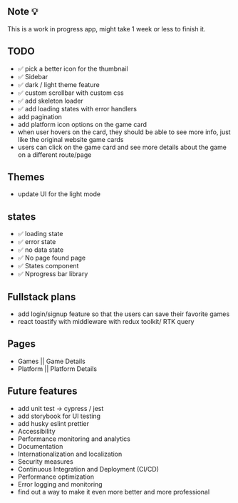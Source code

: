 ## Note 💡

This is a work in progress app, might take 1 week or less to finish it.

## TODO

* ✅ pick a better icon for the thumbnail
* ✅ Sidebar
* ✅ dark / light theme feature
* ✅ custom scrollbar with custom css
* ✅ add skeleton loader
* ✅ add loading states with error handlers
* add pagination
* add platform icon options on the game card
* when user hovers on the card, they should be able to see more info, just like the original website game cards
* users can click on the game card and see more details about the game on a different route/page

## Themes

* update UI for the light mode

## states

* ✅ loading state
* ✅ error state
* ✅ no data state
* ✅ No page found page
* ✅ States component
* ✅ Nprogress bar library

## Fullstack plans

* add login/signup feature so that the users can save their favorite games
* react toastify with middleware with redux toolkit/ RTK query

## Pages

* Games || Game Details
* Platform || Platform Details

## Future features

* add unit test -> cypress / jest
* add storybook for UI testing
* add husky eslint prettier
* Accessibility
* Performance monitoring and analytics
* Documentation
* Internationalization and localization
* Security measures
* Continuous Integration and Deployment (CI/CD)
* Performance optimization
* Error logging and monitoring
* find out a way to make it even more better and more professional
